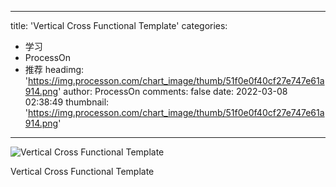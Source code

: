 
---
title: 'Vertical Cross Functional Template'
categories: 
 - 学习
 - ProcessOn
 - 推荐
headimg: 'https://img.processon.com/chart_image/thumb/51f0e0f40cf27e747e61a914.png'
author: ProcessOn
comments: false
date: 2022-03-08 02:38:49
thumbnail: 'https://img.processon.com/chart_image/thumb/51f0e0f40cf27e747e61a914.png'
---

<div>   
<img class="thumb" alt="Vertical Cross Functional Template" src="https://img.processon.com/chart_image/thumb/51f0e0f40cf27e747e61a914.png" referrerpolicy="no-referrer">
<p>Vertical Cross Functional Template</p>  
</div>
            